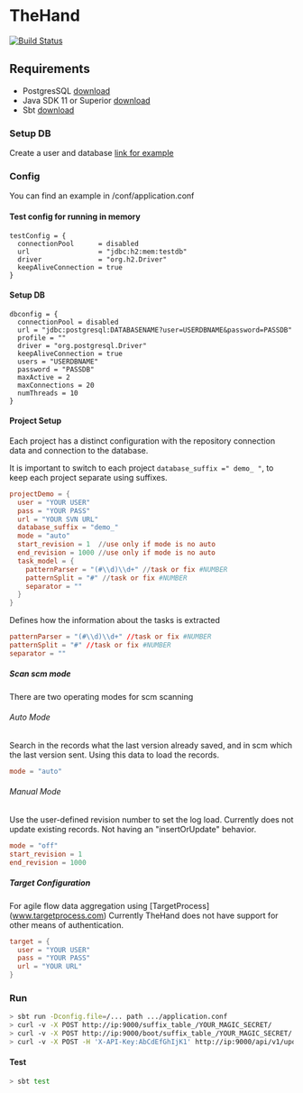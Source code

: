 # TheHand

[![Build Status](https://travis-ci.org/0um/thehand.svg?branch=master)](https://travis-ci.org/0um/thehand)

## Requirements
-   PostgresSQL [download](https://www.postgresql.org/download/)
-   Java SDK 11 or Superior [download](https://www.oracle.com/technetwork/java/javase/downloads/index.html)
-   Sbt [download](https://www.scala-sbt.org/download.html)

### Setup DB
Create a user and database
[link for example](https://www.postgresql.org/docs/8.0/static/sql-createuser.html)

### Config
You can find an example in /conf/application.conf

#### Test config for running in memory
```
testConfig = {
  connectionPool      = disabled
  url                 = "jdbc:h2:mem:testdb"
  driver              = "org.h2.Driver"
  keepAliveConnection = true
}
```

#### Setup DB
```
dbconfig = {
  connectionPool = disabled
  url = "jdbc:postgresql:DATABASENAME?user=USERDBNAME&password=PASSDB"
  profile = ""
  driver = "org.postgresql.Driver"
  keepAliveConnection = true
  users = "USERDBNAME"
  password = "PASSDB"
  maxActive = 2
  maxConnections = 20
  numThreads = 10
}
```

#### Project Setup
Each project has a distinct configuration with the repository connection data and connection to the database.

It is important to switch to each project ```database_suffix =" demo_ "```, to keep each project separate using suffixes.
```conf
projectDemo = {
  user = "YOUR USER"
  pass = "YOUR PASS"
  url = "YOUR SVN URL"
  database_suffix = "demo_"
  mode = "auto"
  start_revision = 1  //use only if mode is no auto
  end_revision = 1000 //use only if mode is no auto
  task_model = {
    patternParser = "(#\\d)\\d+" //task or fix #NUMBER
    patternSplit = "#" //task or fix #NUMBER
    separator = ""
  }
}
```

Defines how the information about the tasks is extracted
```conf
patternParser = "(#\\d)\\d+" //task or fix #NUMBER
patternSplit = "#" //task or fix #NUMBER
separator = ""
```

##### Scan scm mode
There are two operating modes for scm scanning

###### Auto Mode
Search in the records what the last version already saved, and in scm which the last version sent. Using this data to load the records.
```conf
mode = "auto"
```

###### Manual Mode
Use the user-defined revision number to set the log load.
Currently does not update existing records. Not having an "insertOrUpdate" behavior.
```conf
mode = "off"
start_revision = 1
end_revision = 1000
```

##### Target Configuration
For agile flow data aggregation using [TargetProcess] (www.targetprocess.com)
Currently TheHand does not have support for other means of authentication.
```conf
target = {
  user = "YOUR USER"
  pass = "YOUR PASS"
  url = "YOUR URL"
}
```
 
### Run
```bash
> sbt run -Dconfig.file=/... path .../application.conf
> curl -v -X POST http://ip:9000/suffix_table_/YOUR_MAGIC_SECRET/
> curl -v -X POST http://ip:9000/boot/suffix_table_/YOUR_MAGIC_SECRET/
> curl -v -X POST -H 'X-API-Key:AbCdEfGhIjK1' http://ip:9000/api/v1/update/suffix_table
```

#### Test
```bash
> sbt test
```
